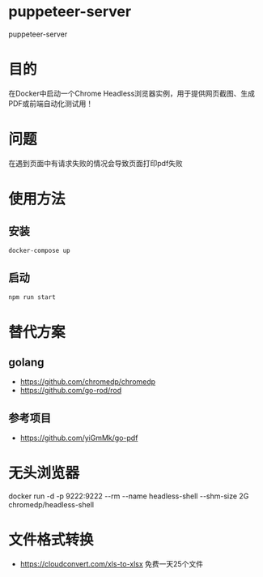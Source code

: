 # puppeteer-server
puppeteer-server

# 目的
在Docker中启动一个Chrome Headless浏览器实例，用于提供网页截图、生成PDF或前端自动化测试用！


# 问题
在遇到页面中有请求失败的情况会导致页面打印pdf失败
# 使用方法

## 安装

```bash
docker-compose up
```

## 启动
```bash
npm run start
```

# 替代方案
## golang
- https://github.com/chromedp/chromedp
- https://github.com/go-rod/rod

## 参考项目
- https://github.com/yiGmMk/go-pdf

# 无头浏览器
docker run -d -p 9222:9222 --rm --name headless-shell --shm-size 2G chromedp/headless-shell

# 文件格式转换
- https://cloudconvert.com/xls-to-xlsx 免费一天25个文件